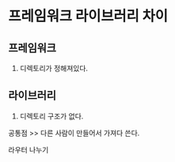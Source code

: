 # 프레임워크 라이브러리 차이

## 프레임워크

1. 디렉토리가 정해져있다.

## 라이브러리

1. 디렉토리 구조가 없다.

공통점 >> 다른 사람이 만들어서 가져다 쓴다.

라우터 나누기
